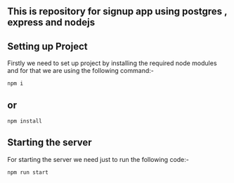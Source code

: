 ## This is repository for signup app using postgres , express and nodejs
## Setting up Project
Firstly we need to set up project by installing the required node modules and for that we are using the following command:-
```
npm i
```
## or
```
npm install
```
## Starting the server 
For starting the server we need just to run the following code:-
```
npm run start
```